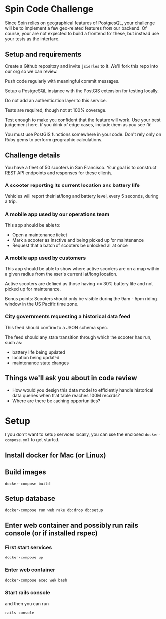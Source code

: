 # Spin Code Challenge

Since Spin relies on geographical features of PostgresQL, your challenge will be to implement a few geo-related features from our backend. Of course, your are not expected to build a frontend for these, but instead use your tests as the interface.

## Setup and requirements

Create a Github repository and invite `jsierles` to it. We'll fork this repo into our org so we can review.

Push code regularly with meaningful commit messages.

Setup a PostgreSQL instance with the PostGIS extension for testing locally.

Do not add an authentication layer to this service.

Tests are required, though not at 100% coverage.

Test enough to make you confident that the feature will work. Use your best judgement here. If you think of edge cases, include them as you see fit!

You must use PostGIS functions somewhere in your code. Don't rely only on Ruby gems to perform geographic calculations.

## Challenge details

You have a fleet of 50 scooters in San Francisco. Your goal is to construct REST API endpoints and responses for these clients.

### A scooter reporting its current location and battery life

Vehicles will report their lat/long and battery level, every 5 seconds, during a trip.

### A mobile app used by our operations team

This app should be able to:

* Open a maintenance ticket
* Mark a scooter as inactive and being picked up for maintenance
* Request that a batch of scooters be unlocked all at once

### A mobile app used by customers

This app should be able to show where active scooters are on a map within a given radius from the user's current lat/long location.

Active scooters are defined as those having >= 30% battery life and not picked up for maintenance.

Bonus points: Scooters should only be visible during the 9am - 5pm riding window in the US Pacific time zone.

### City governments requesting a historical data feed

This feed should confirm to a JSON schema spec.

The feed should any state transition through which the scooter has run, such as:

* battery life being updated
* location being updated
* maintenance state changes

## Things we'll ask you about in code review

* How would you design this data model to efficiently handle historical data queries when that table reaches 100M records?
* Where are there be caching opportunities?

# Setup

I you don't want to setup services locally, you can use the enclosed `docker-compose.yml` to get started.

## Install docker for Mac (or Linux)

## Build images

`docker-compose build`

## Setup database

`docker-compose run web rake db:drop db:setup`

## Enter web container and possibly run rails console (or if installed rspec)

### First start services
`docker-compose up`

### Enter web container
`docker-compose exec web bash`

### Start rails console
and then you can run

`rails console`
